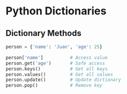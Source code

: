 # Python Dictionaries

## Dictionary Methods
```python
person = {'name': 'Juan', 'age': 25}

person['name']          # Access value
person.get('age')       # Safe access
person.keys()           # Get all keys
person.values()         # Get all values
person.update()         # Update dictionary
person.pop()            # Remove key
